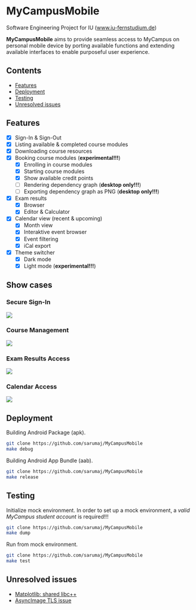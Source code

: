 # MyCampusMobile

Software Engineering Project for IU (www.iu-fernstudium.de)

**MyCampusMobile** aims to provide seamless access to MyCampus on personal mobile device by porting available functions and extending available interfaces to enable purposeful user experience.

## Contents

- [Features](#features)
- [Deployment](#deployment)
- [Testing](#testing)
- [Unresolved issues](#unresolved-issues)

## Features

- [x] Sign-In & Sign-Out
- [x] Listing available & completed course modules
- [x] Downloading course resources
- [x] Booking course modules (**experimental!!!**)
  - [x] Enrolling in course modules
  - [x] Starting course modules
  - [x] Show available credit points
  - [ ] Rendering dependency graph (**desktop only!!!**)
  - [ ] Exporting dependency graph as PNG (**desktop only!!!**)
- [x] Exam results
  - [x] Browser
  - [x] Editor & Calculator
- [x] Calendar view (recent & upcoming)
  - [x] Month view
  - [x] Interaktive event browser
  - [x] Event filtering
  - [x] iCal export
- [x] Theme switcher
  - [x] Dark mode
  - [x] Light mode (**experimental!!!**)

## Show cases

### Secure Sign-In

![](doc/gif/sign_in.gif)

### Course Management

![](doc/gif/booking.gif)

### Exam Results Access

![](doc/gif/grades.gif)

### Calendar Access

![](doc/gif/calendar.gif)

## Deployment

Building Android Package (apk).

```bash
git clone https://github.com/sarumaj/MyCampusMobile
make debug
```

Building Android App Bundle (aab).

```bash
git clone https://github.com/sarumaj/MyCampusMobile
make release
```

## Testing

Initialize mock environment.
In order to set up a mock environment, a _valid MyCampus student account_ is required!!!

```bash
git clone https://github.com/sarumaj/MyCampusMobile
make dump
```

Run from mock environment.

```bash
git clone https://github.com/sarumaj/MyCampusMobile
make test
```

## Unresolved issues

- [Matplotlib: shared libc++](https://github.com/sarumaj/MyCampusMobile/issues/1)
- [AsyncImage TLS issue](https://github.com/sarumaj/MyCampusMobile/issues/2)
